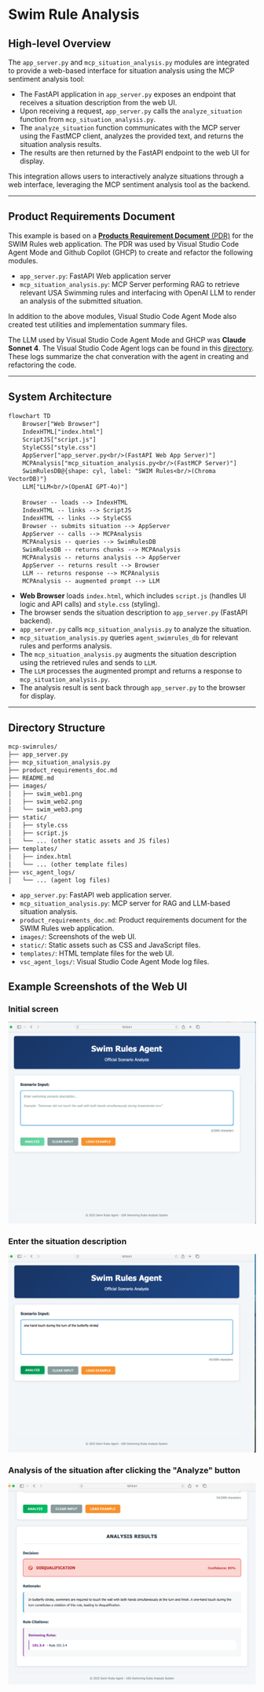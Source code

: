 # Swim Rule Analysis

## High-level Overview

The `app_server.py` and `mcp_situation_analysis.py` modules are integrated to provide a web-based interface for situation analysis using the MCP sentiment analysis tool:

- The FastAPI application in `app_server.py` exposes an endpoint that receives a situation description from the web UI.
- Upon receiving a request, `app_server.py` calls the `analyze_situation` function from `mcp_situation_analysis.py`.
- The `analyze_situation` function communicates with the MCP server using the FastMCP client, analyzes the provided text, and returns the situation analysis results.
- The results are then returned by the FastAPI endpoint to the web UI for display.

This integration allows users to interactively analyze situations through a web interface, leveraging the MCP sentiment analysis tool as the backend.

---

## Product Requirements Document
This example is based on a [**Products Requirement Document** (PDR)](./product_requirements_doc.md) for the SWIM Rules web application.  The PDR was used by Visual Studio Code Agent Mode and Github Copilot (GHCP) to create and refactor the following modules.
* `app_server.py`:  FastAPI Web application server
* `mcp_situation_analysis.py`:  MCP Server performing RAG to retrieve relevant USA Swimming rules and interfacing with OpenAI LLM to render an analysis of the submitted situation.

In addition to the above modules, Visual Studio Code Agent Mode also created test utilities and implementation summary files.

The LLM used by Visual Studio Code Agent Mode and GHCP was **Claude Sonnet 4**.  The Visual Studio Code Agent logs can be found in this [directory](./vsc_agent_logs). These logs summarize the chat converation with the agent in creating and refactoring the code. 

---

## System Architecture

```mermaid
flowchart TD
    Browser["Web Browser"]
    IndexHTML["index.html"]
    ScriptJS["script.js"]
    StyleCSS["style.css"]
    AppServer["app_server.py<br/>(FastAPI Web App Server)"]
    MCPAnalysis["mcp_situation_analysis.py<br/>(FastMCP Server)"]
    SwimRulesDB@{shape: cyl, label: "SWIM Rules<br/>(Chroma VectorDB)"}
    LLM["LLM<br/>(OpenAI GPT-4o)"]

    Browser -- loads --> IndexHTML
    IndexHTML -- links --> ScriptJS
    IndexHTML -- links --> StyleCSS
    Browser -- submits situation --> AppServer
    AppServer -- calls --> MCPAnalysis
    MCPAnalysis -- queries --> SwimRulesDB
    SwimRulesDB -- returns chunks --> MCPAnalysis
    MCPAnalysis -- returns analysis --> AppServer
    AppServer -- returns result --> Browser
    LLM -- returns response --> MCPAnalysis
    MCPAnalysis -- augmented prompt --> LLM
```

- **Web Browser** loads `index.html`, which includes `script.js` (handles UI logic and API calls) and `style.css` (styling).
- The browser sends the situation description to `app_server.py` (FastAPI backend).
- `app_server.py` calls `mcp_situation_analysis.py` to analyze the situation.
- `mcp_situation_analysis.py` queries `agent_swimrules_db` for relevant rules and performs analysis.
- The `mcp_situation_analysis.py` augments the situation description using the retrieved rules and sends to `LLM`.
- The `LLM` processes the augmented prompt and returns a response to `mcp_situation_analysis.py`.
- The analysis result is sent back through `app_server.py` to the browser for display.

---

## Directory Structure

```text
mcp-swimrules/
├── app_server.py
├── mcp_situation_analysis.py
├── product_requirements_doc.md
├── README.md
├── images/
│   ├── swim_web1.png
│   ├── swim_web2.png
│   └── swim_web3.png
├── static/
│   ├── style.css
│   ├── script.js
│   └── ... (other static assets and JS files)
├── templates/
│   ├── index.html
│   └── ... (other template files)
├── vsc_agent_logs/
│   └── ... (agent log files)
```

- `app_server.py`: FastAPI web application server.
- `mcp_situation_analysis.py`: MCP server for RAG and LLM-based situation analysis.
- `product_requirements_doc.md`: Product requirements document for the SWIM Rules web application.
- `images/`: Screenshots of the web UI.
- `static/`: Static assets such as CSS and JavaScript files.
- `templates/`: HTML template files for the web UI.
- `vsc_agent_logs/`: Visual Studio Code Agent Mode log files.


## Example Screenshots of the Web UI

### Initial screen
![Screenshot 1](./images/swim_web1.png)

### Enter the situation description
![Screenshot 2](./images/swim_web2.png)

### Analysis of the situation after clicking the "Analyze" button
![Screenshot 3](./images/swim_web3.png)


